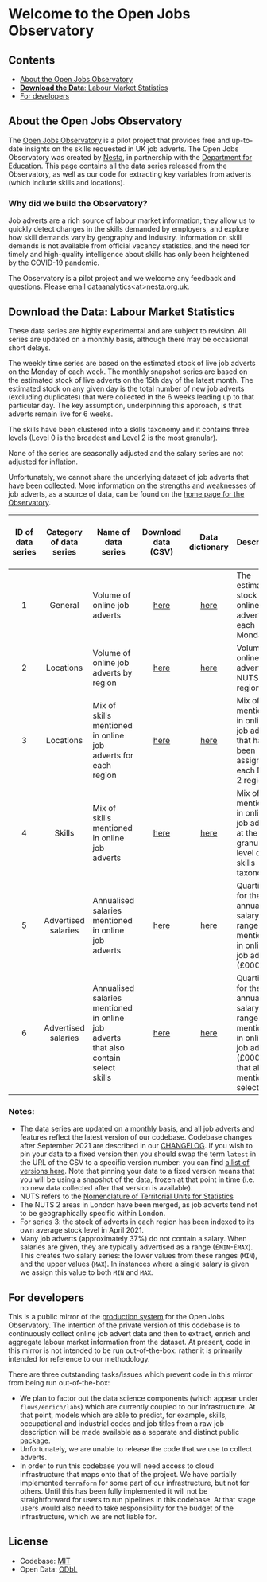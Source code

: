# Welcome to the Open Jobs Observatory

## Contents

- [About the Open Jobs Observatory](#about-the-open-jobs-observatory)
- [**Download the Data**: Labour Market Statistics](#download-the-data-labour-market-statistics)
- [For developers](#for-developers)

## About the Open Jobs Observatory

The [Open Jobs Observatory](https://www.nesta.org.uk/data-visualisation-and-interactive/open-jobs-observatory) is a pilot project that provides free and up-to-date insights on the skills requested in UK job adverts. The Open Jobs Observatory was created by [Nesta](http://www.nesta.org.uk/), in partnership with the [Department for Education](https://www.gov.uk/government/organisations/department-for-education). This page contains all the data series released from the Observatory, as well as our code for extracting key variables from adverts (which include skills<!--, locations and occupation--> and locations).

### Why did we build the Observatory?

Job adverts are a rich source of labour market information; they allow us to quickly detect changes in the skills demanded by employers, and explore how skill demands vary by geography<!--, occupation--> and industry. Information on skill demands is not available from official vacancy statistics, and the need for timely and high-quality intelligence about skills has only been heightened by the COVID-19 pandemic.

The Observatory is a pilot project and we welcome any feedback and questions. Please email dataanalytics\<at\>nesta.org.uk.

## **Download the Data**: Labour Market Statistics

These data series are highly experimental and are subject to revision. All series are updated on a monthly basis, although there may be occasional short delays.

The weekly time series are based on the estimated stock of live job adverts on the Monday of each week. The monthly snapshot series are based on the estimated stock of live adverts on the 15th day of the latest month. The estimated stock on any given day is the total number of new job adverts (excluding duplicates) that were collected in the 6 weeks leading up to that particular day. The key assumption, underpinning this approach, is that adverts remain live for 6 weeks.

The skills have been clustered into a skills taxonomy and it contains three levels (Level 0 is the broadest and Level 2 is the most granular).

None of the series are seasonally adjusted and the salary series are not adjusted for inflation.

Unfortunately, we cannot share the underlying dataset of job adverts that have been collected. More information on the strengths and weaknesses of job adverts, as a source of data, can be found on the [home page for the Observatory](https://www.nesta.org.uk/data-visualisation-and-interactive/open-jobs-observatory/).

| ID of data series | Category of data series | Name of data series                                                                 |                                             Download data (CSV)                                              |                                                    Data dictionary                                                     | Description                                                                                                           | Weekly time series or monthly snapshot | Normalised to April 2021? (see note below) |
| :---------------: | :---------------------: | ----------------------------------------------------------------------------------- | :----------------------------------------------------------------------------------------------------------: | :--------------------------------------------------------------------------------------------------------------------: | --------------------------------------------------------------------------------------------------------------------- | :------------------------------------: | :----------------------------------------: |
|         1         |         General         | Volume of online job adverts                                                        |         [here](https://open-jobs-indicators.s3.eu-west-1.amazonaws.com/dev/latest/weekly_stock.csv)          |         [here](https://open-jobs-indicators.s3.eu-west-1.amazonaws.com/dev/latest/weekly_stock_data_dict.txt)          | The estimated stock of online job adverts on each Monday                                                              |           Weekly time series           |                     Y                      |
|         2         |        Locations        | Volume of online job adverts by region                                              |     [here](https://open-jobs-indicators.s3.eu-west-1.amazonaws.com/dev/latest/weekly_loc_vacancies.csv)      |     [here](https://open-jobs-indicators.s3.eu-west-1.amazonaws.com/dev/latest/weekly_loc_vacancies_data_dict.txt)      | Volume of online job adverts by NUTS 2 region                                                                         |           Weekly time series           |                     Y                      |
|         3         |        Locations        | Mix of skills mentioned in online job adverts for each region                       |  [here](https://open-jobs-indicators.s3.eu-west-1.amazonaws.com/dev/latest/skills_cats_by_loc_snapshot.csv)  |  [here](https://open-jobs-indicators.s3.eu-west-1.amazonaws.com/dev/latest/skills_cats_by_loc_snapshot_data_dict.txt)  | Mix of skills mentioned in online job adverts that have been assigned to each NUTS 2 region                           |            Monthly snapshot            |                                            |
|         4         |         Skills          | Mix of skills mentioned in online job adverts                                       |    [here](https://open-jobs-indicators.s3.eu-west-1.amazonaws.com/dev/latest/skills_demand_snapshot.csv)     |    [here](https://open-jobs-indicators.s3.eu-west-1.amazonaws.com/dev/latest/skills_demand_snapshot_data_dict.txt)     | Mix of skills mentioned, in online job adverts, at the most granular level of the skills taxonomy                     |            Monthly snapshot            |                                            |
|         5         |   Advertised salaries   | Annualised salaries mentioned in online job adverts                                 |     [here](https://open-jobs-indicators.s3.eu-west-1.amazonaws.com/dev/latest/weekly_salary_spread.csv)      |     [here](https://open-jobs-indicators.s3.eu-west-1.amazonaws.com/dev/latest/weekly_salary_spread_data_dict.txt)      | Quartiles for the annualised salary ranges mentioned in online job adverts (£000s pa)                                 |           Weekly time series           |                                            |
|         6         |   Advertised salaries   | Annualised salaries mentioned in online job adverts that also contain select skills | [here](https://open-jobs-indicators.s3.eu-west-1.amazonaws.com/dev/latest/skills_salary_spread_snapshot.csv) | [here](https://open-jobs-indicators.s3.eu-west-1.amazonaws.com/dev/latest/skills_salary_spread_snapshot_data_dict.txt) | Quartiles for the annualised salary ranges mentioned in online job adverts (£000s pa) that also mention select skills |            Monthly snapshot            |

<!-- | 5 	| Occupations 	| Volume of online job adverts by occupation group 	| [here](https://open-jobs-indicators.s3.eu-west-1.amazonaws.com/dev/latest/skill_cats_by_soc_snapshot.csv) 	| [here](path/to/list/datadict)	| Volume of job adverts by first digit SOC code  	| Weekly time series 	| Y 	|  	|
| 6 	| Occupations 	| Mix of skills mentioned in online job adverts for select occupation groups 	| [here](https://open-jobs-indicators.s3.eu-west-1.amazonaws.com/dev/latest/skill_cats_by_soc_snapshot.csv) 	| [here](path/to/list/datadict)  	| Mix of skills mentioned in online job adverts that have been assigned to select occupation groups (4-digit SOC codes) 	| Monthly snapshot 	|  	| The occupation groups chosen were those which had the largest number of adverts assigned to them.  	| -->

### Notes:

- The data series are updated on a monthly basis, and all job adverts and features reflect the latest version of our codebase. Codebase changes after September 2021 are described in our [CHANGELOG](CHANGELOG). If you wish to pin your data to a fixed version then you should swap the term `latest` in the URL of the CSV to a specific version number: you can find [a list of versions here](https://open-jobs-indicators.s3.eu-west-1.amazonaws.com/dev/versions.txt). Note that pinning your data to a fixed version means that you will be using a snapshot of the data, frozen at that point in time (i.e. no new data collected after that version is available).
- NUTS refers to the [Nomenclature of Territorial Units for Statistics](https://ec.europa.eu/eurostat/web/nuts/background)
- The NUTS 2 areas in London have been merged, as job adverts tend not to be geographically specific within London.
- For series 3: the stock of adverts in each region has been indexed to its own average stock level in April 2021.
- Many job adverts (approximately 37%) do not contain a salary. When salaries are given, they are typically advertised as a range (£`MIN`-£`MAX`). This creates two salary series: the lower values from these ranges (`MIN`), and the upper values (`MAX`). In instances where a single salary is given we assign this value to both `MIN` and `MAX`.

<!-- * In the case of locations (series 3) and occupations (series 5), each region or occupation is normalised to its own average stock in April 2021 -->

## For developers

This is a public mirror of the [production system](https://github.com/nestauk/daps_utils) for the Open Jobs Observatory. The intention of the private version of this codebase is to continuously collect online job advert data and then to extract, enrich and aggregate labour market information from the dataset. At present, code in this mirror is not intended to be run out-of-the-box: rather it is primarily intended for reference to our methodology.

There are three outstanding tasks/issues which prevent code in this mirror from being run out-of-the-box:

- We plan to factor out the data science components (which appear under `flows/enrich/labs`) which are currently coupled to our infrastructure. At that point, models which are able to predict, for example, skills, occupational and industrial codes and job titles from a raw job description will be made available as a separate and distinct public package.
- Unfortunately, we are unable to release the code that we use to collect adverts.
- In order to run this codebase you will need access to cloud infrastructure that maps onto that of the project. We have partially implemented `terraform` for some part of our infrastructure, but not for others. Until this has been fully implemented it will not be straightforward for users to run pipelines in this codebase. At that stage users would also need to take responsibility for the budget of the infrastructure, which we are not liable for.

## License

- Codebase: [MIT](LICENSE)
- Open Data: [ODbL](.mirror/DATA-LICENSE)
